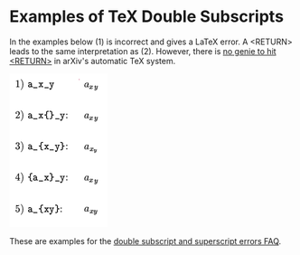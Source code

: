 Examples of TeX Double Subscripts
=================================

In the examples below (1) is incorrect and gives a LaTeX error. A
&lt;RETURN&gt; leads to the same interpretation as (2). However, there
is [no genie to hit &lt;RETURN&gt;](mistakes#intervention) in arXiv's
automatic TeX system.

![bitmap image of TeX output](doublesubscript.png)

These are examples for the [double subscript and superscript errors
FAQ](mistakes#double_subscript).
